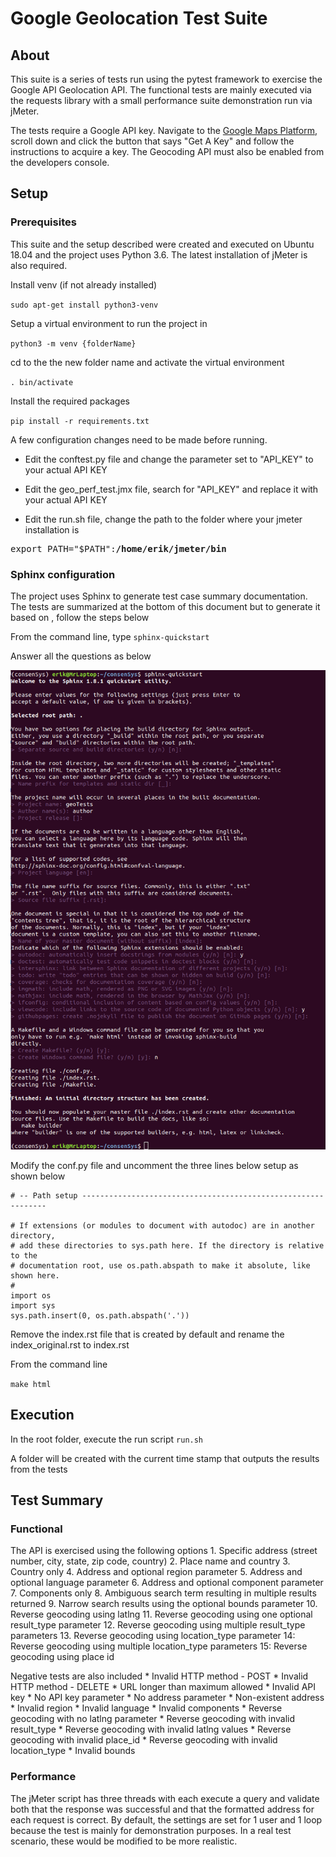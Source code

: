 # Google Geolocation Test Suite

## About

This suite is a series of tests run using the pytest framework to exercise the Google API Geolocation API. The functional tests are mainly executed via the requests library with a small performance suite demonstration run via jMeter.

The tests require a Google API key. Navigate to the [Google Maps Platform](https://developers.google.com/places/web-service/get-api-key), scroll down and click the button that says "Get A Key" and follow the instructions to acquire a key. The Geocoding API must also be enabled from the developers console.

## Setup

### Prerequisites

This suite and the setup described were created and executed on Ubuntu 18.04 and the project uses Python 3.6.
The latest installation of jMeter is also required.

Install venv (if not already installed)

`sudo apt-get install python3-venv`

Setup a virtual environment to run the project in

`python3 -m venv {folderName}`

cd to the the new folder name and activate the virtual environment

`. bin/activate`

Install the required packages

`pip install -r requirements.txt`

A few configuration changes need to be made before running.

* Edit the conftest.py file and change the parameter set to "API_KEY" to your actual API KEY

* Edit the geo_perf_test.jmx file, search for "API_KEY" and replace it with your actual API KEY

* Edit the run.sh file, change the path to the folder where your jmeter installation is

<pre>
export PATH="$PATH":<b>/home/erik/jmeter/bin</b>
</pre>


### Sphinx configuration 

The project uses Sphinx to generate test case summary documentation. The tests are summarized at the bottom of this document but to generate it based on , follow the steps below

From the command line, type `sphinx-quickstart`

Answer all the questions as below

![Sphinx Setup](sphinx_setup.png)

Modify the conf.py file and uncomment the three lines below setup as shown below

```
# -- Path setup --------------------------------------------------------------

# If extensions (or modules to document with autodoc) are in another directory,
# add these directories to sys.path here. If the directory is relative to the
# documentation root, use os.path.abspath to make it absolute, like shown here.
#
import os
import sys
sys.path.insert(0, os.path.abspath('.'))
```
Remove the index.rst file that is created by default and rename the index_original.rst to index.rst

From the command line

`make html`

## Execution

In the root folder, execute the run script
`run.sh`

A folder will be created with the current time stamp that outputs the results from the tests


## Test Summary

### Functional
The API is exercised using the following options
    1. Specific address (street number, city, state, zip code, country)
    2. Place name and country
    3. Country only
    4. Address and optional region parameter
    5. Address and optional language parameter
    6. Address and optional component parameter
    7. Components only
    8. Ambiguous search term resulting in multiple results returned
    9. Narrow search results using the optional bounds parameter
    10. Reverse geocoding using latlng
    11. Reverse geocoding using one optional result_type parameter
    12. Reverse geocoding using multiple result_type parameters
    13. Reverse geocoding using location_type parameter
    14: Reverse geocoding using multiple location_type parameters
    15: Reverse geocoding using place id
    
Negative tests are also included
    * Invalid HTTP method - POST
    * Invalid HTTP method - DELETE
    * URL longer than maximum allowed
    * Invalid API key
    * No API key parameter
    * No address parameter
    * Non-existent address
    * Invalid region
    * Invalid language
    * Invalid components
    * Reverse geocoding with no latlng parameter
    * Reverse geocoding with invalid result_type
    * Reverse geocoding with invalid latlng values
    * Reverse geocoding with invalid place_id
    * Reverse geocoding with invalid location_type
    * Invalid bounds

### Performance

The jMeter script has three threads with each execute a query and validate both that the response was successful and that the formatted address for each request is correct. By default, the settings are set for 1 user and 1 loop because the test is mainly for demonstration purposes. In a real test scenario, these would be modified to be more realistic.
